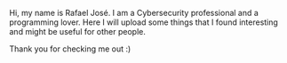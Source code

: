 Hi, my name is Rafael José. I am a Cybersecurity professional and a programming lover. 
Here I will upload some things that I found interesting and might be useful for other people.

Thank you for checking me out :)
